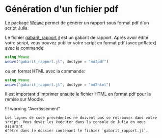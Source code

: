 # Génération d'un fichier pdf

Le package [Weave](http://weavejl.mpastell.com/stable/) permet de générer un
rapport sous format pdf d'un script Julia.

Le fichier [gabarit_rapport.jl](../../src/gabarit_rapport.jl) est un gabarit de
rapport. Après avoir édité votre script, vous pouvez publier votre script en
format pdf (avec pdflatex) avec la commande:
```julia
using Weave
weave("gabarit_rapport.jl", doctype = "md2pdf")
```
ou en format HTML avec la commande:
```julia
using Weave
weave("gabarit_rapport.jl", doctype = "md2html")
```
Il est important d'imprimer ensuite le fichier HTML en format pdf pour la remise
sur Moodle.

!!! warning "Avertissement"

    Les lignes de code précédentes ne doivent pas se retrouver dans votre
    script. Vous devez les éxécuter dans la console de Julia en vous assurant
    d'être dans le dossier contenant le fichier `gabarit_rapport.jl`.
